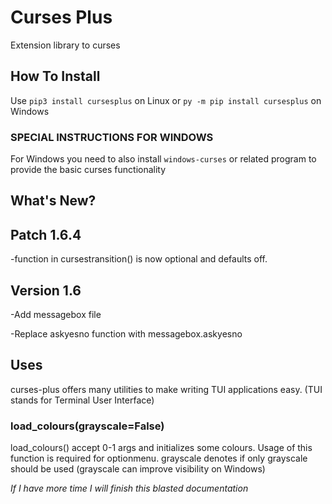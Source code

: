 # Curses Plus
Extension library to curses

## How To Install
Use ```pip3 install cursesplus```
on Linux or ```py -m pip install cursesplus```
on Windows

### SPECIAL INSTRUCTIONS FOR WINDOWS

For Windows you need to also install ```windows-curses``` or related program
to provide the basic curses functionality

## What's New?
## Patch 1.6.4
-function in cursestransition() is now optional and defaults off.

## Version 1.6
-Add messagebox file

-Replace askyesno function with messagebox.askyesno

## Uses

curses-plus offers many utilities to make writing TUI applications easy. (TUI stands for Terminal User Interface)

### load_colours(grayscale=False)

load_colours() accept 0-1 args and initializes some colours. Usage of this function is required for optionmenu.
grayscale denotes if only grayscale should be used (grayscale can improve visibility on Windows)


*If I have more time I will finish this blasted documentation*